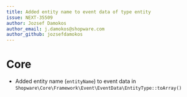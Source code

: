 ```yaml
---
title: Added entity name to event data of type entity
issue: NEXT-35509
author: Jozsef Damokos
author_email: j.damokos@shopware.com
author_github: jozsefdamokos
---
```

# Core
* Added entity name (`entityName`) to event data in `Shopware\Core\Framework\Event\EventData\EntityType::toArray()`
